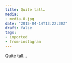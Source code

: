 ```yaml
---
title: Quite tall…
media:
- media-0.jpg
date: "2015-04-14T13:22:30Z"
draft: false
tags:
- imported
- from-instagram
---
```

Quite tall…

